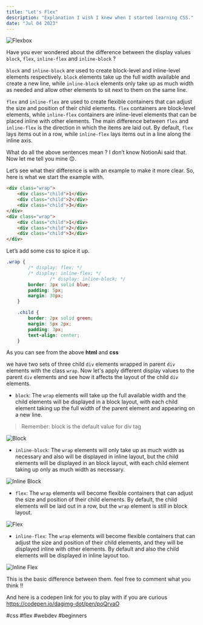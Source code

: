 ```yaml
---
title: "Let's Flex"
description: "Explanation I wish I knew when I started learning CSS."
date: "Jul 04 2023"
---
```


![Flexbox](https://media.dev.to/cdn-cgi/image/width=1000,height=420,fit=cover,gravity=auto,format=auto/https%3A%2F%2Fdev-to-uploads.s3.amazonaws.com%2Fuploads%2Farticles%2Fgm4khg94jfe720pa9qfi.png)

Have you ever wondered about the difference between the display values `block`, `flex`, `inline-flex` and `inline-block` ?

`block` and `inline-block` are used to create block-level and inline-level elements respectively. `block` elements take up the full width available and create a new line, while `inline-block` elements only take up as much width as needed and allow other elements to sit next to them on the same line.

`flex` and `inline-flex` are used to create flexible containers that can adjust the size and position of their child elements. `flex` containers are block-level elements, while `inline-flex` containers are inline-level elements that can be placed inline with other elements. The main difference between `flex` and `inline-flex` is the direction in which the items are laid out. By default, `flex` lays items out in a row, while `inline-flex` lays items out in a line along the inline axis.

What do all the above sentences mean ? I don’t know NotionAi said that. Now let me tell you mine 😊.

Let’s see what their difference is with an example to make it more clear. So, here is what we start the example with.

```html
<div class="wrap">
    <div class="child">1</div>
    <div class="child">2</div>
    <div class="child">3</div>
</div>
<div class="wrap">
    <div class="child">1</div>
    <div class="child">2</div>
    <div class="child">3</div>
</div>
```

Let’s add some css to spice it up.

```css
.wrap {
        /* display: flex; */ 
        /* display: inline-flex; */
                /* display: inline-block; */
        border: 3px solid blue;
        padding: 5px;
        margin: 30px;
    }

    .child {
        border: 2px solid green; 
        margin: 5px 2px;
        padding: 3px;
        text-align: center;
    }
```

As you can see from the above **html** and **css**

we have two sets of three child `div` elements wrapped in parent `div` elements with the class `wrap`. Now let's apply different display values to the parent `div` elements and see how it affects the layout of the child `div` elements.

- `block`: The `wrap` elements will take up the full available width and the child elements will be displayed in a block layout, with each child element taking up the full width of the parent element and appearing on a new line.

> Remember: block is the default value for div tag

![Block](https://res.cloudinary.com/practicaldev/image/fetch/s--5HprdwM---/c_limit%2Cf_auto%2Cfl_progressive%2Cq_auto%2Cw_800/https://dev-to-uploads.s3.amazonaws.com/uploads/articles/ur77snyptoy2hgpuy28c.png)

- `inline-block`: The `wrap` elements will only take up as much width as necessary and also will be displayed in inline layout, but the child elements will be displayed in an block layout, with each child element taking up only as much width as necessary.

![Inline Block](https://res.cloudinary.com/practicaldev/image/fetch/s--4Ze7Fl_Q--/c_limit%2Cf_auto%2Cfl_progressive%2Cq_auto%2Cw_800/https://dev-to-uploads.s3.amazonaws.com/uploads/articles/068grcub9qmq066v9j2v.png)

- `flex`: The `wrap` elements will become flexible containers that can adjust the size and position of their child elements. By default, the child elements will be laid out in a row, but the `wrap` element is still in block layout.

![Flex](https://res.cloudinary.com/practicaldev/image/fetch/s--uvoc5LwC--/c_limit%2Cf_auto%2Cfl_progressive%2Cq_auto%2Cw_800/https://dev-to-uploads.s3.amazonaws.com/uploads/articles/otdvloygxhht1ctmqbrz.png)

- `inline-flex`: The `wrap` elements will become flexible containers that can adjust the size and position of their child elements, and they will be displayed inline with other elements. By default and also the child elements will be displayed in inline layout too.

![Inline Flex](https://res.cloudinary.com/practicaldev/image/fetch/s--ZC3fMAMy--/c_limit%2Cf_auto%2Cfl_progressive%2Cq_auto%2Cw_800/https://dev-to-uploads.s3.amazonaws.com/uploads/articles/rhd54vqd85pxhm4tml9a.png)

This is the basic difference between them. feel free to comment what you think !!

And here is a codepen link for you to play with if you are curious
https://codepen.io/dagimg-dot/pen/poQrvaO

#css #flex #webdev #beginners